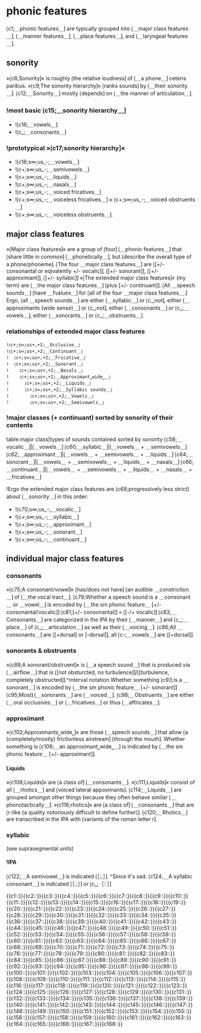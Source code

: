 # phonic features

⟮c1;＿phonic features＿⟯ are typically grouped into ⟮＿major class features＿⟯, ⟮＿manner features＿⟯, ⟮＿place features＿⟯, and ⟮＿laryngeal features＿⟯.

## sonority

»⟮c6;Sonority⟯« is roughly ⟮the relative loudness⟯ of ⟮＿a phone＿⟯ ceteris paribus.
»⟮c9;The sonority hierarchy⟯« ⟮ranks sounds⟯ by ⟮＿their sonority＿⟯.
⟮c12;＿Sonority＿⟯ mostly ⟮depends⟯ on ⟮＿the manner of articulation＿⟯.

### !most basic ⟮c15;＿sonority hierarchy＿⟯

- !⟮c16;＿vowels＿⟯
- !⟮c_;＿consonants＿⟯

### !prototypical »⟮c17;sonority hierarchy⟯«

- !⟮c18;s∞;us_-;＿vowels＿⟯ 
- !⟮c+;s∞;us_-;＿semivowels＿⟯ 
- !⟮c+;s∞;us_-;＿liquids＿⟯ 
- !⟮c+;s∞;us_-;＿nasals＿⟯ 
- !⟮c+;s∞;us_-;＿voiced fricatives＿⟯ 
- !⟮c+;s∞;us_-;＿voiceless fricatives＿⟯ ≈ ⟮c+;s∞;us_-;＿voiced obstruents＿⟯ 
- !⟮c+;s∞;us_-;＿voiceless obstruents＿⟯.

## major class features

»⟮Major class features⟯« are a group of ⟮four⟯ ⟮＿phonic features＿⟯ that ⟮share little in common⟯ ⟮＿phonetically＿⟯, but ⟮describe the overall type of a phone/phoneme⟯.
⟮The four ＿major class features＿⟯ are ⟮[+/- consonantal or eqivalently +/- vocalic]⟯, ⟮[+/- sonorant]⟯, ⟮[+/- approximant]⟯, ⟮[+/- syllabic]⟯
»⟮The extended major class features⟯« (my term) are ⟮＿the major class features＿⟯ ⟮plus [+/- continuant]⟯.
⟮All ＿speech sounds＿⟯ ⟮have ＿fvalues＿⟯ for ⟮all of the four ＿major class features＿.⟯
Ergo, ⟮all ＿speech sounds＿⟯ are either ⟮＿syllabic＿⟯ or ⟮c_;not⟯, either ⟮＿approximants (wide sense)＿⟯ or ⟮c_;not⟯, either ⟮＿consonants＿⟯ or ⟮c_;＿vowels＿⟯, either ⟮＿sonorants＿⟯ or ⟮c_;＿obstruents＿⟯.

### relationships of extended major class features 

```
!⟮c+;s∞;us+,+2;＿Occlusive＿⟯
!⟮c+;s∞;us+,+2;＿Continuant＿⟯
!  ⟮c+;s∞;us+,+2;＿Fricative＿⟯
!  ⟮c+;s∞;us+,+2;＿Sonorant＿⟯
!    ⟮c+;s∞;us+,+2;＿Nasals＿⟯
!    ⟮c+;s∞;us+,+2;＿Approximant⎵wide⎵＿⟯ 
!      ⟮c+;s∞;us+,+2;＿Liquids＿⟯
!      ⟮c+;s∞;us+,+2;＿Syllabic sounds＿⟯
!        ⟮c+;s∞;us+,+2;＿Vowels＿⟯ 
!        ⟮c+;s∞;us+,+2;＿Semivowels＿⟯
```

### !major classes (+ continuant) sorted by sonority of their contents

table:major class|types of sounds contained sorted by sonority
⟮c58;＿vocalic＿⟯|⟮＿vowels＿⟯
⟮c60;＿syllabic＿⟯|⟮＿vowels＿ + ＿semivowels＿⟯
⟮c62;＿approximant＿⟯|⟮＿vowels＿ + ＿semivowels＿ + ＿liquids＿⟯
⟮c64;＿sonorant＿⟯|⟮＿vowels＿ + ＿semivowels＿ + ＿liquids＿ + ＿nasals＿⟯
⟮c66;＿continuant＿⟯|⟮＿vowels＿ + ＿semivowels＿ + ＿liquids＿ + ＿nasals＿ + ＿fricatives＿⟯


!Ergo the extended major class features are ⟮c68;progressively less strict⟯ about ⟮＿sonority＿⟯ in this order:
- !⟮c70;s∞;us_-;＿vocalic＿⟯ 
- !⟮c+;s∞;us_-;＿syllabic＿⟯ 
- !⟮c+;s∞;us_-;＿approximant＿⟯ 
- !⟮c+;s∞;us_-;＿sonorant＿⟯ 
- !⟮c+;s∞;us_-;＿continuant＿⟯ 

## individual major class features

### consonants

»⟮c75;A consonant/vowel⟯« ⟮has/does not have⟯ ⟮an audible ＿constriction＿⟯ of ⟮＿the vocal tract＿⟯.
⟮c79;Whether a speech sound is a ＿consonant＿ or ＿vowel＿⟯ is encoded by ⟮＿the sm phonic feature＿ [+/- consonantal/vocalic]⟯
⟮c81;[+/- consonantal]⟯ ≙ ⟮[-/+ vocalic]⟯
⟮c83;＿Consonants＿⟯ are categorized in the IPA by their ⟮＿manner＿⟯ and ⟮c_;＿place＿⟯ of ⟮c_;＿articulation＿⟯ as well as their ⟮＿voicing＿⟯.
⟮c86;All ＿consonants＿⟯ are ⟮[+dorsal] or [-dorsal]⟯, all ⟮c-;＿vowels＿⟯ are ⟮[+dorsal]⟯.

### sonorants &amp; obstruents

»⟮c88;A sonorant/obstruent⟯« is ⟮＿a speech sound＿⟯ that is produced via ⟮＿airflow＿⟯ that is ⟮[not obsturcted, no turbulence]⟯/⟮[turbulence, completely obstructed]⟯
^interval notation
Whether something ⟮c93;is a ＿sonorant＿⟯ is encoded by ⟮＿the sm phonic feature＿ [+/- sonorant]⟯
⟮c95;Most⟯ ⟮＿sonorants＿⟯ are ⟮＿voiced＿⟯.
⟮c98;＿Obstruents＿⟯ are either ⟮＿oral occlusives＿⟯ or ⟮＿fricatives＿⟯ or thus ⟮＿affricates＿⟯.

### approximant

»⟮c102;Approximants⎵wide⎵⟯« are those ⟮＿speech sounds＿⟯ that allow ⟮a (completely/mostly) frictionless airstream⟯ ⟮through the mouth⟯.
Whether something is ⟮c106;＿an approximant⎵wide⎵＿⟯ is indicated by ⟮＿the sm phonic feature＿ [+/- approximant]⟯.

#### Liquids

»⟮c108;Liquids⟯« are ⟮a class of⟯ ⟮＿consonants＿⟯.
»⟮c111;Liquids⟯« consist of all ⟮＿rhotics＿⟯ and ⟮voiced lateral appoximants⟯.
⟮c114;＿Liquids＿⟯ are grouped amongst other things because they often behave similar ⟮＿phonotactically＿⟯.
»⟮c116;rhotics⟯« are ⟮a class of⟯ ⟮＿consonants＿⟯ that are ⟮r-like (a quality notoriously difficult to define further)⟯.
⟮c120;＿Rhotics＿⟯ are transcribed in the IPA with ⟮variants of the roman letter r⟯.

### syllabic

(see suprasegmental units)

#### !IPA

⟮c122;＿A semivowel＿⟯ is indicated ⟮［◌̯］⟯.
^Since it's sad.
⟮c124;＿A syllabic consonant＿⟯ is indicated ⟮［◌̩］⟯ or ⟮c_;［◌̍］⟯

<span class="cloze-dump">{{c1::}}{{c2::}}{{c3::}}{{c4::}}{{c5::}}{{c6::}}{{c7::}}{{c8::}}{{c9::}}{{c10::}}{{c11::}}{{c12::}}{{c13::}}{{c14::}}{{c15::}}{{c16::}}{{c17::}}{{c18::}}{{c19::}}{{c20::}}{{c21::}}{{c22::}}{{c23::}}{{c24::}}{{c25::}}{{c26::}}{{c27::}}{{c28::}}{{c29::}}{{c30::}}{{c31::}}{{c32::}}{{c33::}}{{c34::}}{{c35::}}{{c36::}}{{c37::}}{{c38::}}{{c39::}}{{c40::}}{{c41::}}{{c42::}}{{c43::}}{{c44::}}{{c45::}}{{c46::}}{{c47::}}{{c48::}}{{c49::}}{{c50::}}{{c51::}}{{c52::}}{{c53::}}{{c54::}}{{c55::}}{{c56::}}{{c57::}}{{c58::}}{{c59::}}{{c60::}}{{c61::}}{{c62::}}{{c63::}}{{c64::}}{{c65::}}{{c66::}}{{c67::}}{{c68::}}{{c69::}}{{c70::}}{{c71::}}{{c72::}}{{c73::}}{{c74::}}{{c75::}}{{c76::}}{{c77::}}{{c78::}}{{c79::}}{{c80::}}{{c81::}}{{c82::}}{{c83::}}{{c84::}}{{c85::}}{{c86::}}{{c87::}}{{c88::}}{{c89::}}{{c90::}}{{c91::}}{{c92::}}{{c93::}}{{c94::}}{{c95::}}{{c96::}}{{c97::}}{{c98::}}{{c99::}}{{c100::}}{{c101::}}{{c102::}}{{c103::}}{{c104::}}{{c105::}}{{c106::}}{{c107::}}{{c108::}}{{c109::}}{{c110::}}{{c111::}}{{c112::}}{{c113::}}{{c114::}}{{c115::}}{{c116::}}{{c117::}}{{c118::}}{{c119::}}{{c120::}}{{c121::}}{{c122::}}{{c123::}}{{c124::}}{{c125::}}{{c126::}}{{c127::}}{{c128::}}{{c129::}}{{c130::}}{{c131::}}{{c132::}}{{c133::}}{{c134::}}{{c135::}}{{c136::}}{{c137::}}{{c138::}}{{c139::}}{{c140::}}{{c141::}}{{c142::}}{{c143::}}{{c144::}}{{c145::}}{{c146::}}{{c147::}}{{c148::}}{{c149::}}{{c150::}}{{c151::}}{{c152::}}{{c153::}}{{c154::}}{{c155::}}{{c156::}}{{c157::}}{{c158::}}{{c159::}}{{c160::}}{{c161::}}{{c162::}}{{c163::}}{{c164::}}{{c165::}}{{c166::}}{{c167::}}{{c168::}}</span>